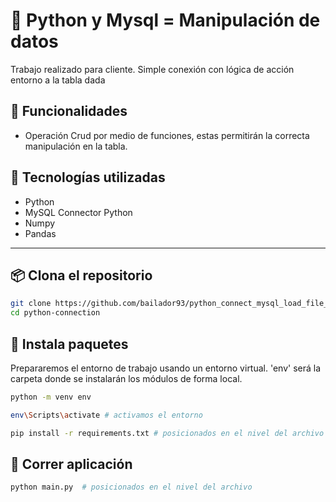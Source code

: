 # 📝 Python y Mysql = Manipulación de datos

Trabajo realizado para cliente. Simple conexión con lógica de acción entorno a la tabla dada

## 🚀 Funcionalidades

- Operación Crud por medio de funciones, estas permitirán la correcta manipulación en la tabla.


## 🧩 Tecnologías utilizadas

- Python 
- MySQL Connector Python
- Numpy
- Pandas

---

## 📦 Clona el repositorio

```bash
git clone https://github.com/bailador93/python_connect_mysql_load_file_excel.git python-connection
cd python-connection
```

## 🎯 Instala paquetes
Prepararemos el entorno de trabajo usando un entorno virtual. 'env' será la carpeta donde se instalarán los módulos de forma local.

```bash
python -m venv env

env\Scripts\activate # activamos el entorno
```

```bash
pip install -r requirements.txt # posicionados en el nivel del archivo
```

## 🚀 Correr aplicación

```bash
python main.py  # posicionados en el nivel del archivo
```
